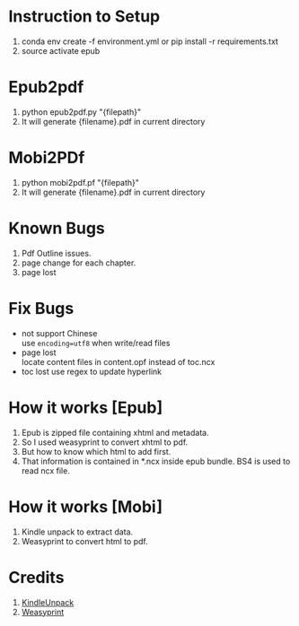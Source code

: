 # Instruction to Setup
1. conda env create -f environment.yml or pip install -r requirements.txt
2. source activate epub

# Epub2pdf
1. python epub2pdf.py "{filepath}"
2. It will generate {filename}.pdf in current directory

# Mobi2PDf
1. python mobi2pdf.pf "{filepath}"
2. It will generate {filename}.pdf in current directory

# Known Bugs
1. Pdf Outline issues.
2. page change for each chapter.
3. page lost

# Fix Bugs
- not support Chinese  
  use `encoding=utf8` when write/read files
- page lost  
 locate content files in content.opf instead of toc.ncx
- toc lost
  use regex to update hyperlink

# How it works [Epub]
1. Epub is zipped file containing xhtml and metadata.
2. So I used weasyprint to convert xhtml to pdf.
3. But how to know which html to add first.
4. That information is contained in *.ncx inside epub bundle. BS4 is used to read ncx file.

# How it works [Mobi]
1. Kindle unpack to extract data.
2. Weasyprint to convert html to pdf.

# Credits
1. [KindleUnpack](https://github.com/kevinhendricks/KindleUnpack)
2. [Weasyprint](https://github.com/Kozea/WeasyPrint)